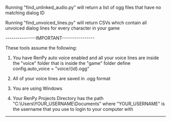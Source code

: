 Running "find_unlinked_audio.py" will return a list of ogg files that have no matching dialog ID

Running "find_unvoiced_lines.py" will return CSVs which contain all unvoiced dialog lines for every character in your game


---------------IMPORTANT----------------

These tools assume the following:

1. You have RenPy auto voice enabled and all your voice lines are inside the "voice" folder that is inside the "game" folder
define config.auto_voice = "voice/{id}.ogg"

2. All of your voice lines are saved in .ogg format

3. You are using Windows

4. Your RenPy Projects Directory has the path "C:\Users\YOUR_USERNAME\Documents" where "YOUR_USERNAME" is the username that you use to login to your computer with
------------------------------------------
